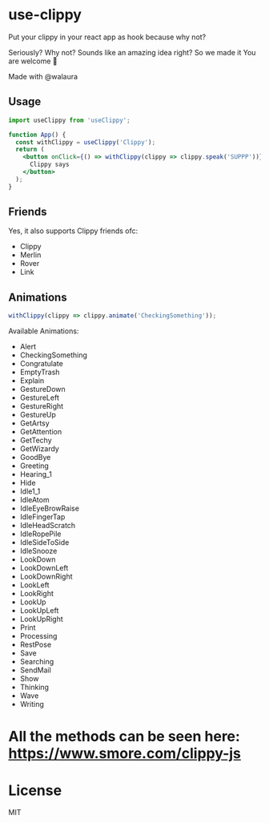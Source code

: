 # use-clippy

Put your clippy in your react app as hook because why not?

Seriously? Why not? Sounds like an amazing idea right? So we made it
You are welcome 🌈

Made with @walaura

## Usage

```jsx
import useClippy from 'useClippy';

function App() {
  const withClippy = useClippy('Clippy');
  return (
    <button onClick={() => withClippy(clippy => clippy.speak('SUPPP'))}>
      Clippy says
    </button>
  );
}
```

## Friends

Yes, it also supports Clippy friends ofc:

- Clippy
- Merlin
- Rover
- Link

## Animations

```js
withClippy(clippy => clippy.animate('CheckingSomething'));
```

Available Animations:

- Alert
- CheckingSomething
- Congratulate
- EmptyTrash
- Explain
- GestureDown
- GestureLeft
- GestureRight
- GestureUp
- GetArtsy
- GetAttention
- GetTechy
- GetWizardy
- GoodBye
- Greeting
- Hearing_1
- Hide
- Idle1_1
- IdleAtom
- IdleEyeBrowRaise
- IdleFingerTap
- IdleHeadScratch
- IdleRopePile
- IdleSideToSide
- IdleSnooze
- LookDown
- LookDownLeft
- LookDownRight
- LookLeft
- LookRight
- LookUp
- LookUpLeft
- LookUpRight
- Print
- Processing
- RestPose
- Save
- Searching
- SendMail
- Show
- Thinking
- Wave
- Writing

# All the methods can be seen here: https://www.smore.com/clippy-js

# License

MIT

